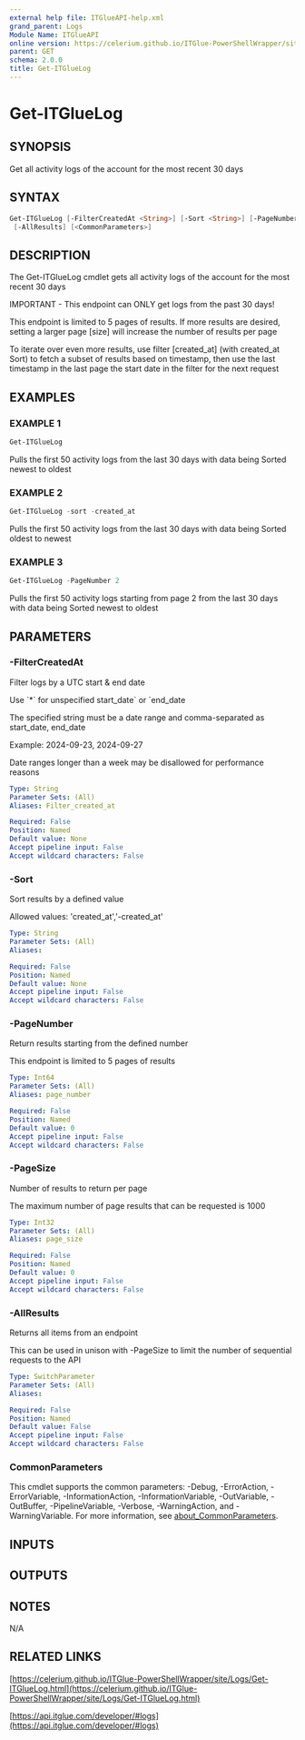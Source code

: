 ```yaml
---
external help file: ITGlueAPI-help.xml
grand_parent: Logs
Module Name: ITGlueAPI
online version: https://celerium.github.io/ITGlue-PowerShellWrapper/site/Logs/Get-ITGlueLog.html
parent: GET
schema: 2.0.0
title: Get-ITGlueLog
---
```


# Get-ITGlueLog

## SYNOPSIS
Get all activity logs of the account for the most recent 30 days

## SYNTAX

```powershell
Get-ITGlueLog [-FilterCreatedAt <String>] [-Sort <String>] [-PageNumber <Int64>] [-PageSize <Int32>]
 [-AllResults] [<CommonParameters>]
```

## DESCRIPTION
The Get-ITGlueLog cmdlet gets all activity logs of the account for
the most recent 30 days

IMPORTANT - This endpoint can ONLY get logs from the past 30 days!

This endpoint is limited to 5 pages of results.
If more results are desired,
setting a larger page \[size\] will increase the number of results per page

To iterate over even more results, use filter \[created_at\] (with created_at Sort)
to fetch a subset of results based on timestamp, then use the last timestamp
in the last page the start date in the filter for the next request

## EXAMPLES

### EXAMPLE 1
```powershell
Get-ITGlueLog
```

Pulls the first 50 activity logs from the last 30 days with data
being Sorted newest to oldest

### EXAMPLE 2
```powershell
Get-ITGlueLog -sort -created_at
```

Pulls the first 50 activity logs from the last 30 days with data
being Sorted oldest to newest

### EXAMPLE 3
```powershell
Get-ITGlueLog -PageNumber 2
```

Pulls the first 50 activity logs starting from page 2 from the last 30 days
with data being Sorted newest to oldest

## PARAMETERS

### -FilterCreatedAt
Filter logs by a UTC start & end date

Use \`*\` for unspecified start_date\` or \`end_date

The specified string must be a date range and comma-separated as start_date, end_date

Example:
2024-09-23, 2024-09-27

Date ranges longer than a week may be disallowed for performance reasons

```yaml
Type: String
Parameter Sets: (All)
Aliases: Filter_created_at

Required: False
Position: Named
Default value: None
Accept pipeline input: False
Accept wildcard characters: False
```

### -Sort
Sort results by a defined value

Allowed values:
'created_at','-created_at'

```yaml
Type: String
Parameter Sets: (All)
Aliases:

Required: False
Position: Named
Default value: None
Accept pipeline input: False
Accept wildcard characters: False
```

### -PageNumber
Return results starting from the defined number

This endpoint is limited to 5 pages of results

```yaml
Type: Int64
Parameter Sets: (All)
Aliases: page_number

Required: False
Position: Named
Default value: 0
Accept pipeline input: False
Accept wildcard characters: False
```

### -PageSize
Number of results to return per page

The maximum number of page results that can be
requested is 1000

```yaml
Type: Int32
Parameter Sets: (All)
Aliases: page_size

Required: False
Position: Named
Default value: 0
Accept pipeline input: False
Accept wildcard characters: False
```

### -AllResults
Returns all items from an endpoint

This can be used in unison with -PageSize to limit the number of
sequential requests to the API

```yaml
Type: SwitchParameter
Parameter Sets: (All)
Aliases:

Required: False
Position: Named
Default value: False
Accept pipeline input: False
Accept wildcard characters: False
```

### CommonParameters
This cmdlet supports the common parameters: -Debug, -ErrorAction, -ErrorVariable, -InformationAction, -InformationVariable, -OutVariable, -OutBuffer, -PipelineVariable, -Verbose, -WarningAction, and -WarningVariable. For more information, see [about_CommonParameters](http://go.microsoft.com/fwlink/?LinkID=113216).

## INPUTS

## OUTPUTS

## NOTES
N/A

## RELATED LINKS

[https://celerium.github.io/ITGlue-PowerShellWrapper/site/Logs/Get-ITGlueLog.html](https://celerium.github.io/ITGlue-PowerShellWrapper/site/Logs/Get-ITGlueLog.html)

[https://api.itglue.com/developer/#logs](https://api.itglue.com/developer/#logs)

